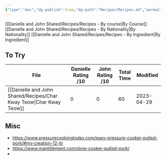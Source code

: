 ```yaml
---
{"type":"moc","dg-publish":true,"dg-path":"Recipes/Recipes.md","permalink":"/recipes/recipes/","dgPassFrontmatter":true}
---
```



[[Danielle and John Shared/Recipes/Recipes - By course\|By Course]]
[[Danielle and John Shared/Recipes/Recipes - By Nationality\|By Nationality]]
[[Danielle and John Shared/Recipes/Recipes - By Ingredient\|By Ingredient]]


## To Try
| File                                                                   | Danielle Rating /10 | John Rating /10 | Total Time | Modified   |
| ---------------------------------------------------------------------- | ------------------- | --------------- | ---------- | ---------- |
| [[Danielle and John Shared/Recipes/Char Kway Teow\|Char Kway Teow]] | 0                   | 0               | 60         | 2023-04-29 |


## Misc
- https://www.pressurecookingtoday.com/easy-pressure-cooker-pulled-pork/#mv-creation-12-jtr
- https://www.mantitlement.com/slow-cooker-pulled-pork/
- 


